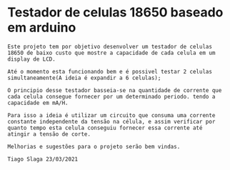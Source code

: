 # Testador de celulas 18650 baseado em arduino

    Este projeto tem por objetivo desenvolver um testador de celulas
    18650 de baixo custo que mostre a capacidade de cada celula em um
    display de LCD.

    Até o momento esta funcionando bem e é possivel testar 2 celulas
    simultaneamente(A ideia é expandir a 6 celulas);

    O principio desse testador basseia-se na quantidade de corrente que
    cada celula consegue fornecer por um determinado periodo. tendo a 
    capacidade em mA/H.

    Para isso a ideia é utilizar um circuito que consuma uma corrente constante independente da tensão na célula, e assim verificar por
    quanto tempo esta celula conseguiu fornecer essa corrente até
    atingir a tensão de corte.

    Melhorias e sugestões para o projeto serão bem vindas. 

    Tiago Slaga 23/03/2021




